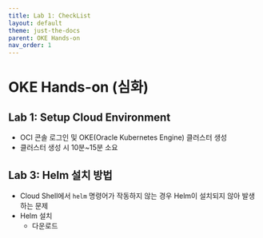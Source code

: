 ```yaml
---
title: Lab 1: CheckList
layout: default
theme: just-the-docs
parent: OKE Hands-on
nav_order: 1
---
```


# OKE Hands-on (심화)

## Lab 1: Setup Cloud Environment
- OCI 콘솔 로그인 및 OKE(Oracle Kubernetes Engine) 클러스터 생성
- 클러스터 생성 시 10분~15분 소요

## Lab 3: Helm 설치 방법
- Cloud Shell에서 `helm` 명령어가 작동하지 않는 경우 Helm이 설치되지 않아 발생하는 문제
- Helm 설치
    - 다운로드